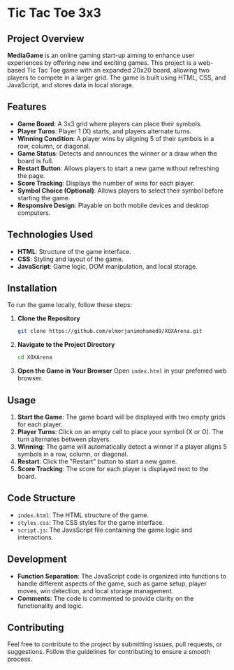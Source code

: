 # Tic Tac Toe 3x3

## Project Overview

**MediaGame** is an online gaming start-up aiming to enhance user experiences by offering new and exciting games. This project is a web-based Tic Tac Toe game with an expanded 20x20 board, allowing two players to compete in a larger grid. The game is built using HTML, CSS, and JavaScript, and stores data in local storage.

## Features

- **Game Board**: A 3x3 grid where players can place their symbols.
- **Player Turns**: Player 1 (X) starts, and players alternate turns.
- **Winning Condition**: A player wins by aligning 5 of their symbols in a row, column, or diagonal.
- **Game Status**: Detects and announces the winner or a draw when the board is full.
- **Restart Button**: Allows players to start a new game without refreshing the page.
- **Score Tracking**: Displays the number of wins for each player.
- **Symbol Choice (Optional)**: Allows players to select their symbol before starting the game.
- **Responsive Design**: Playable on both mobile devices and desktop computers.

## Technologies Used

- **HTML**: Structure of the game interface.
- **CSS**: Styling and layout of the game.
- **JavaScript**: Game logic, DOM manipulation, and local storage.

## Installation

To run the game locally, follow these steps:

1. **Clone the Repository**
   ```bash
   git clone https://github.com/elmorjanimohamed9/XOXArena.git
   ```

2. **Navigate to the Project Directory**
   ```bash
   cd XOXArena
   ```

3. **Open the Game in Your Browser**
   Open `index.html` in your preferred web browser.

## Usage

1. **Start the Game**: The game board will be displayed with two empty grids for each player.
2. **Player Turns**: Click on an empty cell to place your symbol (X or O). The turn alternates between players.
3. **Winning**: The game will automatically detect a winner if a player aligns 5 symbols in a row, column, or diagonal.
4. **Restart**: Click the "Restart" button to start a new game.
5. **Score Tracking**: The score for each player is displayed next to the board.

## Code Structure

- `index.html`: The HTML structure of the game.
- `styles.css`: The CSS styles for the game interface.
- `script.js`: The JavaScript file containing the game logic and interactions.

## Development

- **Function Separation**: The JavaScript code is organized into functions to handle different aspects of the game, such as game setup, player moves, win detection, and local storage management.
- **Comments**: The code is commented to provide clarity on the functionality and logic.

## Contributing

Feel free to contribute to the project by submitting issues, pull requests, or suggestions. Follow the guidelines for contributing to ensure a smooth process.
